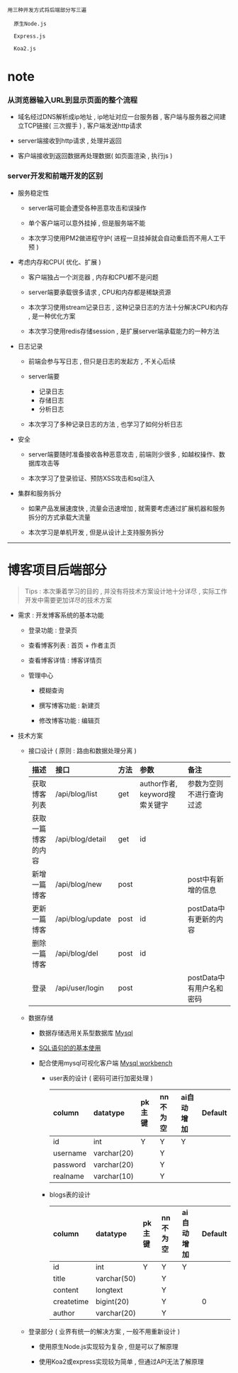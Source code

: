 
```
用三种开发方式将后端部分写三遍

  原生Node.js

  Express.js

  Koa2.js
```

# note

### 从浏览器输入URL到显示页面的整个流程

- 域名经过DNS解析成ip地址 , ip地址对应一台服务器 , 客户端与服务器之间建立TCP链接( 三次握手 ) , 客户端发送http请求

- server端接收到http请求 , 处理并返回

- 客户端接收到返回数据再处理数据( 如页面渲染 , 执行js )

### server开发和前端开发的区别

- 服务稳定性

  - server端可能会遭受各种恶意攻击和误操作

  - 单个客户端可以意外挂掉 , 但是服务端不能

  - 本次学习使用PM2做进程守护( 进程一旦挂掉就会自动重启而不用人工干预 )

- 考虑内存和CPU( 优化、扩展 )

  - 客户端独占一个浏览器 , 内存和CPU都不是问题

  - server端要承载很多请求 , CPU和内存都是稀缺资源

  - 本次学习使用stream记录日志 , 这种记录日志的方法十分解决CPU和内存 , 是一种优化方案
  
  - 本次学习使用redis存储session , 是扩展server端承载能力的一种方法

- 日志记录

  - 前端会参与写日志 , 但只是日志的发起方 , 不关心后续

  - server端要
    - 记录日志
    - 存储日志
    - 分析日志

  - 本次学习了多种记录日志的方法 , 也学习了如何分析日志

- 安全

  - server端要随时准备接收各种恶意攻击 , 前端则少很多 , 如越权操作、数据库攻击等

  - 本次学习了登录验证、预防XSS攻击和sql注入

- 集群和服务拆分

  - 如果产品发展速度快 , 流量会迅速增加 , 就需要考虑通过扩展机器和服务拆分的方式承载大流量

  - 本次学习是单机开发 , 但是从设计上支持服务拆分

---------------------------------------

# 博客项目后端部分

> Tips : 本次秉着学习的目的 , 并没有将技术方案设计地十分详尽 , 实际工作开发中需要更加详尽的技术方案

- 需求 : 开发博客系统的基本功能

  - 登录功能 : 登录页

  - 查看博客列表 : 首页 + 作者主页

  - 查看博客详情 : 博客详情页

  - 管理中心

    - 模糊查询

    - 撰写博客功能 : 新建页

    - 修改博客功能 : 编辑页

- 技术方案

  - 接口设计 ( 原则 : 路由和数据处理分离 )

    | 描述               | 接口             | 方法 | 参数                          | 备注                     |
    |:-------------------|:-----------------|:-----|:------------------------------|:-------------------------|
    | 获取博客列表       | /api/blog/list   | get  | author作者, keyword搜索关键字 | 参数为空则不进行查询过滤 |
    | 获取一篇博客的内容 | /api/blog/detail | get  | id                            |                          |
    | 新增一篇博客       | /api/blog/new    | post |                               | post中有新增的信息       |
    | 更新一篇博客       | /api/blog/update | post | id                            | postData中有更新的内容   |
    | 删除一篇博客       | /api/blog/del    | post | id                            |                          |
    | 登录               | /api/user/login  | post |                               | postData中有用户名和密码 |

  - 数据存储

    - 数据存储选用关系型数据库 [Mysql](https://dev.mysql.com/downloads/mysql/)

    - [SQL语句的的基本使用](https://blog.csdn.net/Brannua/article/details/104652438)

    - 配合使用mysql可视化客户端 [Mysql workbench](https://dev.mysql.com/downloads/workbench/)

      - user表的设计 ( 密码可进行加密处理 )

        | column   | datatype    | pk主键 | nn不为空 | ai自动增加 | Default |
        |:---------|:------------|:-------|:---------|:-----------|:--------|
        | id       | int         | Y      | Y        | Y          |         |
        | username | varchar(20) |        | Y        |            |         |
        | password | varchar(20) |        | Y        |            |         |
        | realname | varchar(10) |        | Y        |            |         |

      - blogs表的设计

        | column     | datatype    | pk主键 | nn不为空 | ai自动增加 | Default |
        |:-----------|:------------|:-------|:---------|:-----------|:--------|
        | id         | int         | Y      | Y        | Y          |         |
        | title      | varchar(50) |        | Y        |            |         |
        | content    | longtext    |        | Y        |            |         |
        | createtime | bigint(20)  |        | Y        |            | 0       |
        | author     | varchar(20) |        | Y        |            |         |

  - 登录部分 ( 业界有统一的解决方案 , 一般不用重新设计 )

    - 使用原生Node.js实现较为复杂 , 但是可以了解原理

    - 使用Koa2或express实现较为简单 , 但通过API无法了解原理
